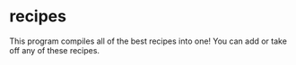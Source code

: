 # recipes
This program compiles all of the best recipes into one!
You can add or take off any of these recipes. 